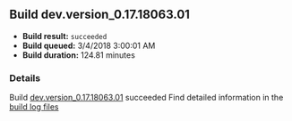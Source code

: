 ## Build dev.version_0.17.18063.01
- **Build result:** `succeeded`
- **Build queued:** 3/4/2018 3:00:01 AM
- **Build duration:** 124.81 minutes
### Details
Build [dev.version_0.17.18063.01](https://winappstudio.visualstudio.com/web/build.aspx?pcguid=a4ef43be-68ce-4195-a619-079b4d9834c2&builduri=vstfs%3a%2f%2f%2fBuild%2fBuild%2f25191) succeeded
Find detailed information in the [build log files](https://uwpctdiags.blob.core.windows.net/buildlogs/dev.version_0.17.18063.01_logs.zip)
